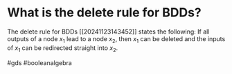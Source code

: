 # What is the delete rule for BDDs? 
The delete rule for BDDs [[20241123143452]] states the following: 
If all outputs of a node $x_1$ lead to a node $x_2$, then $x_1$ can be deleted and the inputs of $x_1$ can be redirected straight into $x_2$.

#gds #booleanalgebra